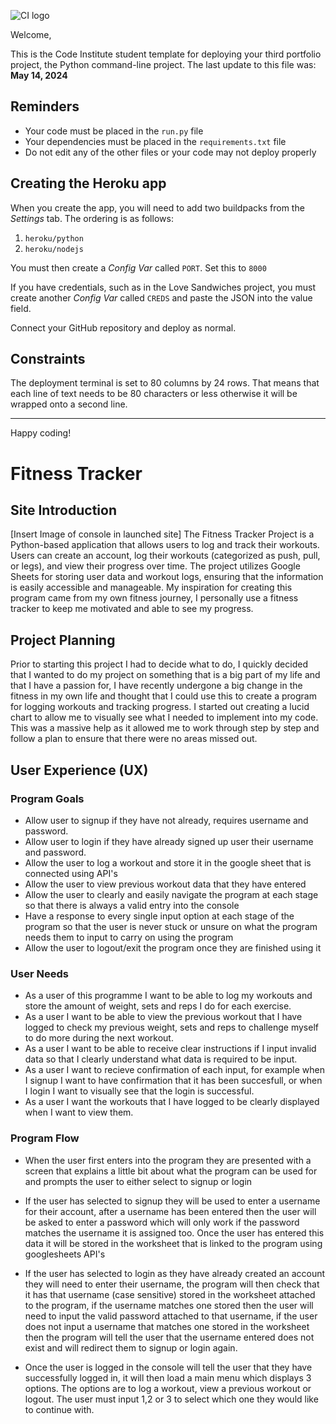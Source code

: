 ![CI logo](https://codeinstitute.s3.amazonaws.com/fullstack/ci_logo_small.png)

Welcome,

This is the Code Institute student template for deploying your third portfolio project, the Python command-line project. The last update to this file was: **May 14, 2024**

## Reminders

- Your code must be placed in the `run.py` file
- Your dependencies must be placed in the `requirements.txt` file
- Do not edit any of the other files or your code may not deploy properly

## Creating the Heroku app

When you create the app, you will need to add two buildpacks from the _Settings_ tab. The ordering is as follows:

1. `heroku/python`
2. `heroku/nodejs`

You must then create a _Config Var_ called `PORT`. Set this to `8000`

If you have credentials, such as in the Love Sandwiches project, you must create another _Config Var_ called `CREDS` and paste the JSON into the value field.

Connect your GitHub repository and deploy as normal.

## Constraints

The deployment terminal is set to 80 columns by 24 rows. That means that each line of text needs to be 80 characters or less otherwise it will be wrapped onto a second line.

---

Happy coding!

# Fitness Tracker
## Site Introduction
[Insert Image of console in launched site]
The Fitness Tracker Project is a Python-based application that allows users to log and track their workouts. Users can create an account, log their workouts (categorized as push, pull, or legs), and view their progress over time. The project utilizes Google Sheets for storing user data and workout logs, ensuring that the information is easily accessible and manageable. My inspiration for creating this program came from my own fitness journey, I personally use a fitness tracker to keep me motivated and able to see my progress.
## Project Planning
Prior to starting this project I had to decide what to do, I quickly decided that I wanted to do my project on something that is a big part of my life and that I have a passion for, I have recently undergone a big change in the fitness in my own life and thought that I could use this to create a program for logging workouts and tracking progress. I started out creating a lucid chart to allow me to visually see what I needed to implement into my code. This was a massive help as it allowed me to work through step by step and follow a plan to ensure that there were no areas missed out.
## User Experience (UX)
### Program Goals
- Allow user to signup if they have not already, requires username and password.
- Allow user to login if they have already signed up user their username and password.
- Allow the user to log a workout and store it in the google sheet that is connected using API's
- Allow the user to view previous workout data that they have entered
- Allow the user to clearly and easily navigate the program at each stage so that there is always a valid entry into the console
- Have a response to every single input option at each stage of the program so that the user is never stuck or unsure on what the program needs them to input to carry on using the program
- Allow the user to logout/exit the program once they are finished using it
### User Needs
- As a user of this programme I want to be able to log my workouts and store the amount of weight, sets and reps I do for each exercise.
- As a user I want to be able to view the previous workout that I have logged to check my previous weight, sets and reps to challenge myself to do more during the next workout.
- As a user I want to be able to receive clear instructions if I input invalid data so that I clearly understand what data is required to be input.
- As a user I want to recieve confirmation of each input, for example when I signup I want to have confirmation that it has been succesfull, or when I login I want to visually see that the login is successful.
- As a user I want the workouts that I have logged to be clearly displayed when I want to view them.
### Program Flow
- When the user first enters into the program they are presented with a screen that explains a little bit about what the program can be used for and prompts the user to either select to signup or login

- If the user has selected to signup they will be used to enter a username for their account, after a username has been entered then the user will be asked to enter a password which will only work if the password matches the username it is assigned too. Once the user has entered this data it will be stored in the worksheet that is linked to the program using googlesheets API's

- If the user has selected to login as they have already created an account they will need to enter their username, the program will then check that it has that username (case sensitive) stored in the worksheet attached to the program, if the username matches one stored then the user will need to input the valid password attached to that username, if the user does not input a username that matches one stored in the worksheet then the program will tell the user that the username entered does not exist and will redirect them to signup or login again.

- Once the user is logged in the console will tell the user that they have successfully logged in, it will then load a main menu which displays 3 options. The options are to log a workout, view a previous workout or logout. The user must input 1,2 or 3 to select which one they would like to continue with.
